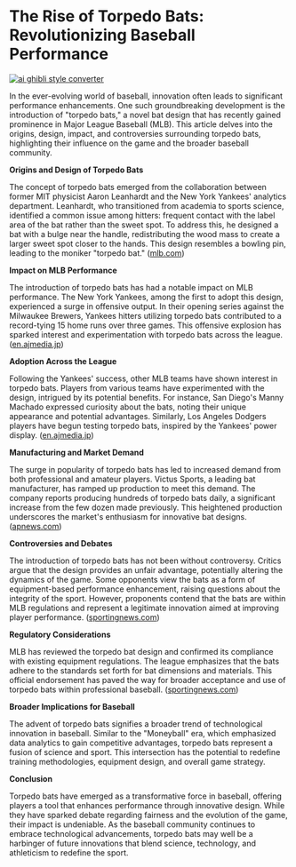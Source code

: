 # The Rise of Torpedo Bats: Revolutionizing Baseball Performance

[![ai ghibli style converter](https://i.imgur.com/dwt8Y5G.gif)](https://witbeam.net/slzx)

In the ever-evolving world of baseball, innovation often leads to significant performance enhancements. One such groundbreaking development is the introduction of "torpedo bats," a novel bat design that has recently gained prominence in Major League Baseball (MLB). This article delves into the origins, design, impact, and controversies surrounding torpedo bats, highlighting their influence on the game and the broader baseball community.

**Origins and Design of Torpedo Bats**

The concept of torpedo bats emerged from the collaboration between former MIT physicist Aaron Leanhardt and the New York Yankees' analytics department. Leanhardt, who transitioned from academia to sports science, identified a common issue among hitters: frequent contact with the label area of the bat rather than the sweet spot. To address this, he designed a bat with a bulge near the handle, redistributing the wood mass to create a larger sweet spot closer to the hands. This design resembles a bowling pin, leading to the moniker "torpedo bat." ([mlb.com](https://www.mlb.com/news/yankees-discuss-new-torpedo-bats?msockid=2f6a28360db4697b04b73df70cce688d&utm_source=openai))

**Impact on MLB Performance**

The introduction of torpedo bats has had a notable impact on MLB performance. The New York Yankees, among the first to adopt this design, experienced a surge in offensive output. In their opening series against the Milwaukee Brewers, Yankees hitters utilizing torpedo bats contributed to a record-tying 15 home runs over three games. This offensive explosion has sparked interest and experimentation with torpedo bats across the league. ([en.ajmedia.jp](https://en.ajmedia.jp/ball-blasting-torpedo-bats-making-waves-across-mlb-opening-weekend/?utm_source=openai))

**Adoption Across the League**

Following the Yankees' success, other MLB teams have shown interest in torpedo bats. Players from various teams have experimented with the design, intrigued by its potential benefits. For instance, San Diego's Manny Machado expressed curiosity about the bats, noting their unique appearance and potential advantages. Similarly, Los Angeles Dodgers players have begun testing torpedo bats, inspired by the Yankees' power display. ([en.ajmedia.jp](https://en.ajmedia.jp/ball-blasting-torpedo-bats-making-waves-across-mlb-opening-weekend/?utm_source=openai))

**Manufacturing and Market Demand**

The surge in popularity of torpedo bats has led to increased demand from both professional and amateur players. Victus Sports, a leading bat manufacturer, has ramped up production to meet this demand. The company reports producing hundreds of torpedo bats daily, a significant increase from the few dozen made previously. This heightened production underscores the market's enthusiasm for innovative bat designs. ([apnews.com](https://apnews.com/article/2806d8a0c2a91d0f3313e1f640391157?utm_source=openai))

**Controversies and Debates**

The introduction of torpedo bats has not been without controversy. Critics argue that the design provides an unfair advantage, potentially altering the dynamics of the game. Some opponents view the bats as a form of equipment-based performance enhancement, raising questions about the integrity of the sport. However, proponents contend that the bats are within MLB regulations and represent a legitimate innovation aimed at improving player performance. ([sportingnews.com](https://www.sportingnews.com/us/mlb/new-york-yankees/news/torpedo-bats-yankees-mlb-rules/6435d1bf0cfda2ed6523e2c0?utm_source=openai))

**Regulatory Considerations**

MLB has reviewed the torpedo bat design and confirmed its compliance with existing equipment regulations. The league emphasizes that the bats adhere to the standards set forth for bat dimensions and materials. This official endorsement has paved the way for broader acceptance and use of torpedo bats within professional baseball. ([sportingnews.com](https://www.sportingnews.com/us/mlb/new-york-yankees/news/torpedo-bats-yankees-mlb-rules/6435d1bf0cfda2ed6523e2c0?utm_source=openai))

**Broader Implications for Baseball**

The advent of torpedo bats signifies a broader trend of technological innovation in baseball. Similar to the "Moneyball" era, which emphasized data analytics to gain competitive advantages, torpedo bats represent a fusion of science and sport. This intersection has the potential to redefine training methodologies, equipment design, and overall game strategy.

**Conclusion**

Torpedo bats have emerged as a transformative force in baseball, offering players a tool that enhances performance through innovative design. While they have sparked debate regarding fairness and the evolution of the game, their impact is undeniable. As the baseball community continues to embrace technological advancements, torpedo bats may well be a harbinger of future innovations that blend science, technology, and athleticism to redefine the sport.